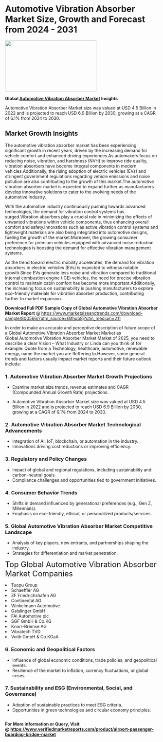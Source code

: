 <H1>Automotive Vibration Absorber Market Size, Growth and Forecast from 2024 - 2031</H1><img class="aligncenter size-medium wp-image-584254" src="https://thirdeyenews.in/wp-content/uploads/2024/09/Global-Market-Research-300x168.jpeg" alt="" width="300" height="168" /><p><strong>Global&nbsp;<a href="https://www.marketsizeandtrends.com/download-sample/800566/?utm_source=Github8j?utm_medium=211">Automotive Vibration Absorber Market</a> Insights</strong></p><p>Automotive Vibration Absorber Market size was valued at USD 4.5 Billion in 2022 and is projected to reach USD 6.9 Billion by 2030, growing at a CAGR of 6.1% from 2024 to 2030.</p><p><h2>Market Growth Insights</h2> <p>The automotive vibration absorber market has been experiencing significant growth in recent years, driven by the increasing demand for vehicle comfort and enhanced driving experiences.As automakers focus on reducing noise, vibration, and harshness (NVH) to improve ride quality, vibration absorbers have become integral components in modern vehicles.Additionally, the rising adoption of electric vehicles (EVs) and stringent government regulations regarding vehicle emissions and noise pollution are also contributing to the growth of this market.The automotive vibration absorber market is expected to expand further as manufacturers develop innovative solutions to cater to the evolving needs of the automotive industry.</p> <p>With the automotive industry continuously pushing towards advanced technologies, the demand for vibration control systems has surged.Vibration absorbers play a crucial role in minimizing the effects of unwanted vibrations within vehicle components, thus enhancing overall comfort and safety.Innovations such as active vibration control systems and lightweight materials are also being integrated into automotive designs, fueling the growth of the market.Moreover, the growing consumer preference for premium vehicles equipped with advanced noise reduction technologies is boosting the demand for effective vibration management systems.</p> <p>As the trend toward electric mobility accelerates, the demand for vibration absorbers in electric vehicles (EVs) is expected to witness notable growth.Since EVs generate less noise and vibration compared to traditional internal combustion engine (ICE) vehicles, the need for precise vibration control to maintain cabin comfort has become more important.Additionally, the increasing focus on sustainability is pushing manufacturers to explore eco-friendly materials for vibration absorber production, contributing further to market expansion.</p> <p><span class=""><strong>Download Full PDF Sample Copy of Global Automotive Vibration Absorber Market Report</strong> @ <a href="https://www.marketsizeandtrends.com/download-sample/800566/?utm_source=Github8j?utm_medium=211" target="_blank">https://www.marketsizeandtrends.com/download-sample/800566/?utm_source=Github8j?utm_medium=211</a></span></p><p>In order to make an accurate and perceptive description of future scope of a Global&nbsp;Automotive Vibration Absorber Market Market as Global&nbsp;Automotive Vibration Absorber Market Market of 2025, you need to describe a clear Vision &ndash; What Industry or Linda can you think of for example: Quote from a Technology, healthcare, automotive, renewable energy, name the market you are Reffering to.However, some general trends and factors usually impact market reports and their future outlook include:</p><h3>1.&nbsp;<strong>Automotive Vibration Absorber Market Growth Projections</strong></h3><ul><li>Examine market size trends, revenue estimates and CAGR (Compounded Annual Growth Rate) projections.</li><li><p>Automotive Vibration Absorber Market size was valued at USD 4.5 Billion in 2022 and is projected to reach USD 6.9 Billion by 2030, growing at a CAGR of 6.1% from 2024 to 2030.</p></li></ul><h3>2.&nbsp;<strong>Automotive Vibration Absorber Market Technological Advancements</strong></h3><ul><li>Integration of AI, IoT, blockchain, or automation in the industry.</li><li>Innovations driving cost reductions or improving efficiency.</li></ul><h3>3.&nbsp;<strong>Regulatory and Policy Changes</strong></h3><ul><li>Impact of global and regional regulations, including sustainability and carbon-neutral goals.</li><li>Compliance challenges and opportunities tied to government initiatives.</li></ul><h3>4.&nbsp;<strong>Consumer Behavior Trends</strong></h3><ul><li>Shifts in demand influenced by generational preferences (e.g., Gen Z, Millennials).</li><li>Emphasis on eco-friendly, ethical, or personalized products/services.</li></ul><h3>5.&nbsp;<strong>Global Automotive Vibration Absorber Market Competitive Landscape</strong></h3><ul><li>Analysis of key players, new entrants, and partnerships shaping the industry.</li><li>Strategies for differentiation and market penetration.</li></ul><p data-pm-slice="1 1 []"><span style="color: inherit; font-family: inherit; font-size: 25px;">Top Global Automotive Vibration Absorber Market Companies</span></p><div class="" data-test-id=""><p><li>Tuopu Group</li><li> Schaeffler AG</li><li> ZF Friedrichshafen AG</li><li> Continental AG</li><li> Winkelmann Automotive</li><li> Geislinger GmbH</li><li> FAI Automotive plc</li><li> SGF GmbH & Co.KG</li><li> Knorr-Bremse AG</li><li> Vibratech TVD</li><li> Voith GmbH & Co.KGaA</li></p></div><h3>6.&nbsp;<strong>Economic and Geopolitical Factors</strong></h3><ul><li>Influence of global economic conditions, trade policies, and geopolitical events.</li><li>Resilience of the market to inflation, currency fluctuations, or global crises.</li></ul><h3>7.&nbsp;<strong>Sustainability and ESG (Environmental, Social, and Governance)</strong></h3><ul><li>Adoption of sustainable practices to meet ESG criteria.</li><li>Opportunities in green technologies and circular economy principles.</li></ul><h2><strong style="font-size: 14px;">For More Information or Query, Visit @&nbsp;</strong><a style="background-color: #ffffff; font-size: 14px;" href="https://www.marketsizeandtrends.com/report/automotive-vibration-absorber-market/" target="_blank">https://www.verifiedmarketreports.com/product/airport-passenger-boarding-bridge-market</a></h2>
